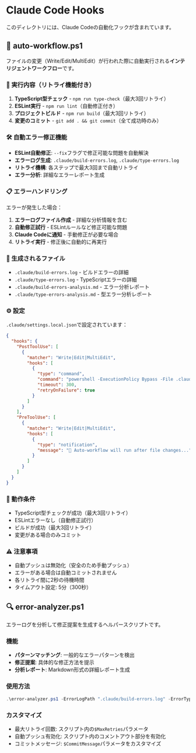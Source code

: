 # Claude Code Hooks

このディレクトリには、Claude Codeの自動化フックが含まれています。

## 🚀 auto-workflow.ps1

ファイルの変更（Write/Edit/MultiEdit）が行われた際に自動実行される**インテリジェントワークフロー**です。

### 🔄 実行内容（リトライ機能付き）
1. **TypeScript型チェック** - `npm run type-check`（最大3回リトライ）
2. **ESLint実行** - `npm run lint`（自動修正付き）
3. **プロジェクトビルド** - `npm run build`（最大3回リトライ）
4. **変更のコミット** - `git add . && git commit`（全て成功時のみ）

### 🛠️ 自動エラー修正機能
- **ESLint自動修正**: `--fix`フラグで修正可能な問題を自動解決
- **エラーログ生成**: `.claude/build-errors.log`, `.claude/type-errors.log`
- **リトライ機構**: 各ステップで最大3回まで自動リトライ
- **エラー分析**: 詳細なエラーレポート生成

### 📋 エラーハンドリング
エラーが発生した場合：
1. **エラーログファイル作成** - 詳細な分析情報を含む
2. **自動修正試行** - ESLintルールなど修正可能な問題
3. **Claude Codeに通知** - 手動修正が必要な場合
4. **リトライ実行** - 修正後に自動的に再実行

### 📁 生成されるファイル
- `.claude/build-errors.log` - ビルドエラーの詳細
- `.claude/type-errors.log` - TypeScriptエラーの詳細
- `.claude/build-errors-analysis.md` - エラー分析レポート
- `.claude/type-errors-analysis.md` - 型エラー分析レポート

### ⚙️ 設定

`.claude/settings.local.json`で設定されています：

```json
{
  "hooks": {
    "PostToolUse": [
      {
        "matcher": "Write|Edit|MultiEdit",
        "hooks": [
          {
            "type": "command", 
            "command": "powershell -ExecutionPolicy Bypass -File .claude/hooks/auto-workflow.ps1",
            "timeout": 300,
            "retryOnFailure": true
          }
        ]
      }
    ],
    "PreToolUse": [
      {
        "matcher": "Write|Edit|MultiEdit",
        "hooks": [
          {
            "type": "notification",
            "message": "🔄 Auto-workflow will run after file changes..."
          }
        ]
      }
    ]
  }
}
```

### 🎯 動作条件
- TypeScript型チェックが成功（最大3回リトライ）
- ESLintエラーなし（自動修正試行）
- ビルドが成功（最大3回リトライ）
- 変更がある場合のみコミット

### ⚠️ 注意事項
- 自動プッシュは無効化（安全のため手動プッシュ）
- エラーがある場合は自動コミットされません
- 各リトライ間に2秒の待機時間
- タイムアウト設定: 5分（300秒）

## 🔍 error-analyzer.ps1

エラーログを分析して修正提案を生成するヘルパースクリプトです。

### 機能
- **パターンマッチング**: 一般的なエラーパターンを検出
- **修正提案**: 具体的な修正方法を提示
- **分析レポート**: Markdown形式の詳細レポート生成

### 使用方法
```powershell
.\error-analyzer.ps1 -ErrorLogPath ".claude/build-errors.log" -ErrorType "build"
```

### カスタマイズ
- 最大リトライ回数: スクリプト内の`$MaxRetries`パラメータ
- 自動プッシュ有効化: スクリプト内のコメントアウト部分を有効化
- コミットメッセージ: `$CommitMessage`パラメータをカスタマイズ
